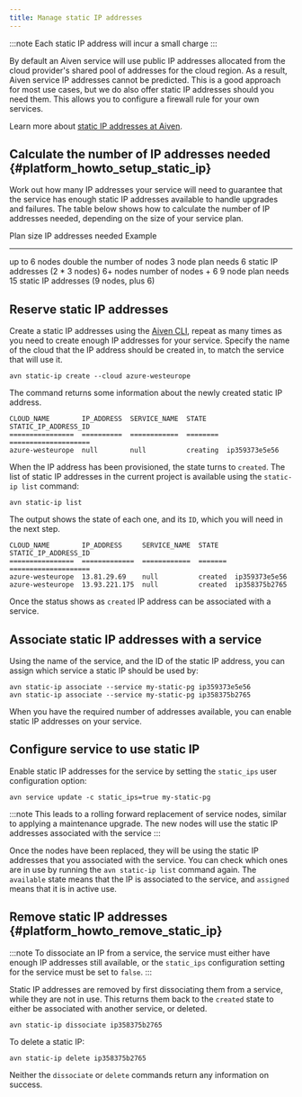 ```yaml
---
title: Manage static IP addresses
---
```


:::note
Each static IP address will incur a small charge
:::

By default an Aiven service will use public IP addresses allocated from
the cloud provider\'s shared pool of addresses for the cloud region. As
a result, Aiven service IP addresses cannot be predicted. This is a good
approach for most use cases, but we do also offer static IP addresses
should you need them. This allows you to configure a firewall rule for
your own services.

Learn more about
[static IP addresses at Aiven](/docs/platform/concepts/static-ips).

## Calculate the number of IP addresses needed {#platform_howto_setup_static_ip}

Work out how many IP addresses your service will need to guarantee that
the service has enough static IP addresses available to handle upgrades
and failures. The table below shows how to calculate the number of IP
addresses needed, depending on the size of your service plan.

  Plan size       IP addresses needed          Example
  --------------- ---------------------------- ------------------------------------------------------------
  up to 6 nodes   double the number of nodes   3 node plan needs 6 static IP addresses (2 \* 3 nodes)
  6+ nodes        number of nodes + 6          9 node plan needs 15 static IP addresses (9 nodes, plus 6)

## Reserve static IP addresses

Create a static IP addresses using the
[Aiven CLI](/docs/tools/cli), repeat as many times as
you need to create enough IP addresses for your service. Specify the
name of the cloud that the IP address should be created in, to match the
service that will use it.

``` 
avn static-ip create --cloud azure-westeurope
```

The command returns some information about the newly created static IP
address.

``` text
CLOUD_NAME        IP_ADDRESS  SERVICE_NAME  STATE     STATIC_IP_ADDRESS_ID
================  ==========  ============  ========  ====================
azure-westeurope  null        null          creating  ip359373e5e56
```

When the IP address has been provisioned, the state turns to `created`.
The list of static IP addresses in the current project is available
using the `static-ip list` command:

``` 
avn static-ip list
```

The output shows the state of each one, and its `ID`, which you will
need in the next step.

``` text
CLOUD_NAME        IP_ADDRESS     SERVICE_NAME  STATE    STATIC_IP_ADDRESS_ID
================  =============  ============  =======  ====================
azure-westeurope  13.81.29.69    null          created  ip359373e5e56
azure-westeurope  13.93.221.175  null          created  ip358375b2765
```

Once the status shows as `created` IP address can be associated with a
service.

## Associate static IP addresses with a service

Using the name of the service, and the ID of the static IP address, you
can assign which service a static IP should be used by:

``` 
avn static-ip associate --service my-static-pg ip359373e5e56
avn static-ip associate --service my-static-pg ip358375b2765
```

When you have the required number of addresses available, you can enable
static IP addresses on your service.

## Configure service to use static IP

Enable static IP addresses for the service by setting the `static_ips`
user configuration option:

``` 
avn service update -c static_ips=true my-static-pg
```

:::note
This leads to a rolling forward replacement of service nodes, similar to
applying a maintenance upgrade. The new nodes will use the static IP
addresses associated with the service
:::

Once the nodes have been replaced, they will be using the static IP
addresses that you associated with the service. You can check which ones
are in use by running the `avn static-ip list` command again. The
`available` state means that the IP is associated to the service, and
`assigned` means that it is in active use.

## Remove static IP addresses {#platform_howto_remove_static_ip}

:::note
To dissociate an IP from a service, the service must either have enough
IP addresses still available, or the `static_ips` configuration setting
for the service must be set to `false`.
:::

Static IP addresses are removed by first dissociating them from a
service, while they are not in use. This returns them back to the
`created` state to either be associated with another service, or
deleted.

``` 
avn static-ip dissociate ip358375b2765
```

To delete a static IP:

``` 
avn static-ip delete ip358375b2765
```

Neither the `dissociate` or `delete` commands return any information on
success.
